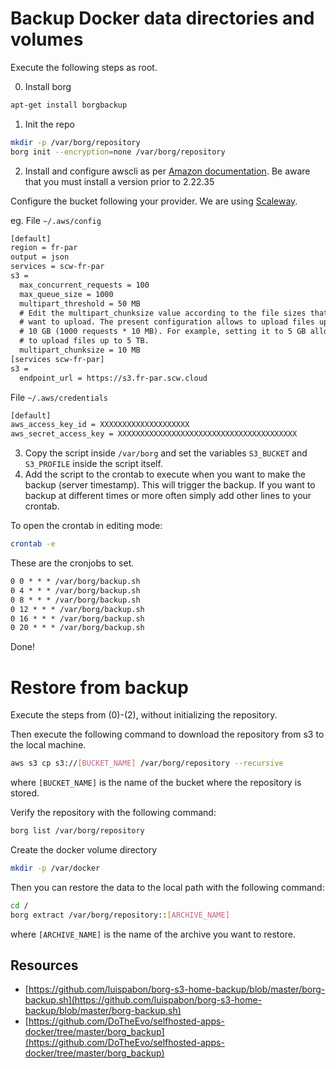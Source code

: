 # Backup Docker data directories and volumes

Execute the following steps as root.

0. Install borg
```bash
apt-get install borgbackup
```

1. Init the repo
```bash
mkdir -p /var/borg/repository
borg init --encryption=none /var/borg/repository
```

2. Install and configure awscli as per [Amazon documentation](https://docs.aws.amazon.com/cli/latest/userguide/getting-started-install.html). Be aware that you must install a version prior to 2.22.35

Configure the bucket following your provider. We are using [Scaleway](https://www.scaleway.com/en/docs/storage/object/api-cli/object-storage-aws-cli/).

eg.
File `~/.aws/config`
```txt
[default]
region = fr-par
output = json
services = scw-fr-par
s3 =
  max_concurrent_requests = 100
  max_queue_size = 1000
  multipart_threshold = 50 MB
  # Edit the multipart_chunksize value according to the file sizes that you
  # want to upload. The present configuration allows to upload files up to
  # 10 GB (1000 requests * 10 MB). For example, setting it to 5 GB allows you
  # to upload files up to 5 TB.
  multipart_chunksize = 10 MB
[services scw-fr-par]
s3 =
  endpoint_url = https://s3.fr-par.scw.cloud
```

File `~/.aws/credentials`
```txt
[default]
aws_access_key_id = XXXXXXXXXXXXXXXXXXXX
aws_secret_access_key = XXXXXXXXXXXXXXXXXXXXXXXXXXXXXXXXXXXXXXXX
```


3. Copy the script inside `/var/borg` and set the variables `S3_BUCKET` and `S3_PROFILE` inside the script itself.
4. Add the script to the crontab to execute when you want to make the backup (server timestamp). This will trigger the backup. If you want to backup at different times or more often simply add other lines to your crontab.

To open the crontab in editing mode:
```bash
crontab -e
```

These are the cronjobs to set.

```txt
0 0 * * * /var/borg/backup.sh
0 4 * * * /var/borg/backup.sh
0 8 * * * /var/borg/backup.sh
0 12 * * * /var/borg/backup.sh
0 16 * * * /var/borg/backup.sh
0 20 * * * /var/borg/backup.sh
```

Done!

# Restore from backup
Execute the steps from (0)-(2), without initializing the repository.

Then execute the following command to download the repository from s3 to the local machine.

```bash
aws s3 cp s3://[BUCKET_NAME] /var/borg/repository --recursive
```

where `[BUCKET_NAME]` is the name of the bucket where the repository is stored.

Verify the repository with the following command:

```bash
borg list /var/borg/repository
```

Create the docker volume directory
```bash
mkdir -p /var/docker
```

Then you can restore the data to the local path with the following command:

```bash
cd /
borg extract /var/borg/repository::[ARCHIVE_NAME]
```

where `[ARCHIVE_NAME]` is the name of the archive you want to restore.

## Resources
- [https://github.com/luispabon/borg-s3-home-backup/blob/master/borg-backup.sh](https://github.com/luispabon/borg-s3-home-backup/blob/master/borg-backup.sh)
- [https://github.com/DoTheEvo/selfhosted-apps-docker/tree/master/borg_backup](https://github.com/DoTheEvo/selfhosted-apps-docker/tree/master/borg_backup)